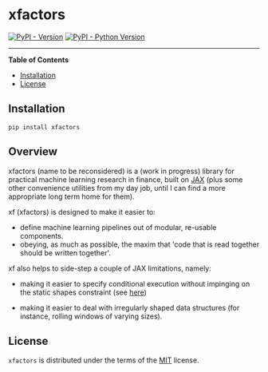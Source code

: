 # xfactors

[![PyPI - Version](https://img.shields.io/pypi/v/xfactors.svg)](https://pypi.org/project/xfactors)
[![PyPI - Python Version](https://img.shields.io/pypi/pyversions/xfactors.svg)](https://pypi.org/project/xfactors)

-----

**Table of Contents**

- [Installation](#installation)
- [License](#license)

## Installation

```console
pip install xfactors
```

## Overview

xfactors (name to be reconsidered) is a (work in progress) library for practical machine learning research in finance, built on [JAX](https://jax.readthedocs.io/en/latest/index.html) (plus some other convenience utilities from my day job, until I can find a more appropriate long term home for them).

xf (xfactors) is designed to make it easier to:

- define machine learning pipelines out of modular, re-usable components.
- obeying, as much as possible, the maxim that 'code that is read together should be written together'.

xf also helps to side-step a couple of JAX limitations, namely:

- making it easier to specify conditional execution without impinging on the static shapes constraint (see [here](https://jax.readthedocs.io/en/latest/index.html))

- making it easier to deal with irregularly shaped data structures (for instance, rolling windows of varying sizes).

## License

`xfactors` is distributed under the terms of the [MIT](https://spdx.org/licenses/MIT.html) license.
